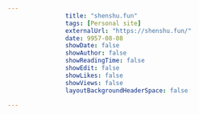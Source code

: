 ---
                title: "shenshu.fun"
                tags: [Personal site]
                externalUrl: "https://shenshu.fun/"
                date: 9957-08-08
                showDate: false
                showAuthor: false
                showReadingTime: false
                showEdit: false
                showLikes: false
                showViews: false
                layoutBackgroundHeaderSpace: false
                ---
